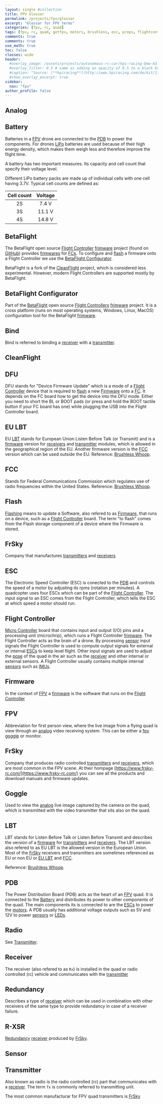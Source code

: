```yaml
---
layout: single #collection
title: FPV Glossar
permalink: /projects/fpv/glossar
excerpt: "Glossar for FPV terms"
categories: [fpv, rc, quad]
tags: [fpv, rc, quad, getfpv, motors, brushless, esc, props, flightcontroller, antennas, camera, goggles, frsky, fatshark]
comments: true
comments: true
use_math: true
toc: false
classes: wide
header:
  #overlay_image: /assets/projects/autonomous-rc-car/hpi-racing-bmw-m3.png
  #overlay_filter: 0.5 # same as adding an opacity of 0.5 to a black background
  #caption: "Source: [**hpiracing**](http://www.hpiracing.com/de/kit/114343)"
  #show_overlay_excerpt: true
sidebar:
  nav: "fpv"
author_profile: false
---
```


## Analog

## Battery

Batteries in a [FPV](/projects/fpv/glossar/#fpv) drone are connected to the [PDB](/projects/fpv/glossar/#pdb) to power the components. For drones [LiPo](/projects/fpv/glossar/#lipo) batteries are used 
because of their high energy density, which makes them weigh less and therefore improve the flight time.

A battery has two important measures. Its capacity and cell count that specify their voltage level.

Different LiPo battery packs are made up of individual cells with one cell having 3.7V. Typical cell counts are defined as:

| Cell count | Voltage |
|:----------:|:-------:|
| 2S         |  7.4 V  |
| 3S         |  11.1 V |
| 4S         |  14.8 V |

## BetaFlight

The BetaFlight open source [Flight Controller](/projects/fpv/glossar#flight-controller) [frimware](/projects/fpv/glossar#firmware) project (found on [GitHub](https://github.com/betaflight)) provides
[frimwares](/projects/fpv/glossar#firmware) for [FCs](/projects/fpv/glossar#flight-controller). To configure and [flash](/projects/fpv/glossar#flash) a firmware onto a Flight Controller we use 
the [BetaFlight Configurator](/projects/fpv/glossar#betaflight-configurator).

BetaFlight is a fork of the [CleanFlight](/projects/fpv/glossar/#clean-flight) project, which is considered less experimental. However, modern Flight Controllers are supported mostly by BetaFlight. 

## BetaFlight Configurator

Part of the [BetaFlight](/projects/fpv/glossar#betaflight) open source [Flight Controllers](/projects/fpv/glossar#flight-controller) [frimware](/projects/fpv/glossar#firmware) project.
It is a cross platform (runs on most operating systems, Windows, Linux, MacOS) configuration tool for the BetaFlight [frimware](/projects/fpv/glossar#firmware).

## Bind

Bind is referred to binding a [receiver](/projects/fpv/glossar#receiver) with a [transmitter](/projects/fpv/glossar#transmitter).

## CleanFlight



## DFU

DFU stands for "Device Firmware Update" which is a mode of a [Flight Controller](/projects/fpv/glossar#flight-controller) 
device that is required to [flash](/projects/fpv/glossar#flash) a new [Firmware](/project/fpv/glossar#firmware) onto a [FC](/projects/fpv/glossar#flight-controller). It depends on the FC board how to get the device into the DFU mode. 
Either you need to short the BL or BOOT pads (or press and hold the BOOT tactile button if your FC board has one) while 
plugging the USB into the Flight Controller board.

## EU LBT

EU [LBT](/projects/fpv/glossar#lbt) stands for European Union Listen Before Talk (or Transmit) and is a [firmware](/projects/fpv/glossar#firmware) version for [receivers](/projects/fpv/glossar/#receiver) and [transmitter](/projects/fpv/glossar#transmitter) modules, which is allowed in the geographical region of the EU. Another firmware version is the [FCC](/projects/fpv/glossar#fcc) version which can be used outside the EU.
Reference: [Brushless Whoop](https://brushlesswhoop.com/frsky-eu-lbt-vs-fcc/).

## FCC

Stands for Federal Communications Commission which regulates use of radio frequencies within the United States.
Reference: [Brushless Whoop](https://brushlesswhoop.com/frsky-eu-lbt-vs-fcc/).

## Flash

[Flashing](https://en.wikipedia.org/wiki/Firmware#Flashing) means to update a Software, 
also refered to as [Firmware](/projects/fpv/glossar#firmware), that runs on a device,
such as a [Flight Controller](/projects/fpv/glossar#flight-controller) board. The term "to flash" comes from the 
Flash storage component of a device where the Firmware is stored.

## FrSky

Company that manufactures [transmitters](/projects/fpv/glossar/#transmitter) and [receivers](/projects/fpv/glossar/#receiver)

## ESC

The Electronic Speed Controller (ESC) is conected to the [PDB](/projects/fpv/glossar#pdb) and 
controls the speed of a motor by adjusting its rpms (rotation per minutes). 
A quadcopter uses four ESCs which can be part of the [Flight Controller](/projects/fpv/glossar/#flight-controller). 
The input signal to an ESC comes from the Flight Controller, which tells the ESC at which speed a motor should run.

## Flight Controller

[Micro Controller]() board that contains input and output (I/O) pins and a processing unit (microchrip), 
which runs a Flight Controller [frimware](/projects/fpv/glossar#firmware). 
The Flight Controller acts as the brain of a drone.
By processing [sensor](/projects/fpv/glossar#sensor) input signals the Flight Controller is used to compute output signals for external or internal [ESCs](/projects/fpv/glossar/#esc) to keep level flight. Other input signals are used to adjust the [pose](/projects/fpv/glossar/#pose) of the quad in the air such as the [receiver](/projects/fpv/glossar/#receiver) and other internal or external sensors. A Flight Controller usually
contains multiple internal [sensors](/projects/fpv/glossar/#sensor) such as [IMUs](/projects/fpv/glossar#imu).

## Firmware

In the context of [FPV](/projects/fpv/glossar/#fpv) a [firmware](https://en.wikipedia.org/wiki/Firmware) is the software that runs on the [Flight Controller](/projects/fpv/glossar/#flight-controller)

## FPV

Abbreviation for first person view, where the live image from a flying quad is view through an [analog](/projects/fpv/glossar/#analog) video receiving system. This can be either a [fpv goggle](/projects/fpv/glossar/#goggle) or monitor.

## FrSky

Company that produces radio controlled [transmitters](/projects/fpv/glossar/#transmitter) and [receivers](/projects/fpv/glossar/#receiver), which are most common in the FPV scene. At their hompage [https://www.frsky-rc.com/](https://www.frsky-rc.com/) you can see all the products and download manuals and firmware updates. 

## Goggle

Used to view the [analog](/projects/fpv/glossar/#analog) live image captured by the camera on the quad, which is transmitted with the video transmitter that sits also on the quad.

## LBT

LBT stands for Listen Before Talk or Listen Before Transmit and describes the version of a 
[firmware](/projects/fpv/glossar/#firmware) for [transmitters](/projects/fpv/glossar/#transmitter) and 
[receivers](/projects/fpv/glossar/#transmitter). The LBT version also refered to as EU LBT is the allowed version 
in the European Union. Most of the [FrSky](/projects/fpv/glossar#frsky) 
receivers and transmitters are sometimes referenced as EU or non EU or [EU LBT](/projects/fpv/glossar/#eu-lbt) 
and [FCC](/projects/fpv/glossar/#fcc).

Reference: [Brushless Whoop](https://brushlesswhoop.com/frsky-eu-lbt-vs-fcc/).

## PDB

The Power Distribution Board (PDB) acts as the heart of an [FPV](/projects/fpv/glossar#fpv) quad. 
It is connected to the [Battery](/projects/fpv/glossar#battery) and distributes its power to other components of the quad. The main components its is connected to are the [ESCs](/projects/fpv/glossar/#esc) to power the 
[motors](/projects/fpv-quad/fpv-glossar#motor). A PDB usually has additional voltage outputs such as 5V and 12V to power 
[sensors](/projects/fpv/glossar/#sensor) or [LEDs](/projects/fpv/glossar#led).

## Radio

See [Transmitter](/projects/fpv/glossar#transmitter).

## Receiver

The receiver (also refered to as `Rx`) is installed in the quad or radio controlled (rc) vehicle and communicates with the [transmitter](/projects/fpv/glossar/#transmitter)

## Redundancy

Describes a type of [receiver](/projects/fpv/glossar/#receiver) which can be used in combination with other receivers 
of the same type to provide redundancy in case of a receiver failure.

## R-XSR

[Redundancy](/projects/fpv/glossar/#redundancy) [receiver](/projects/fpv/glossar/#receiver) produced by [FrSky](/projects/fpv/glossar/#frsky).


## Sensor

## Transmitter

Also known as radio is the radio controlled (rc) part that communicates with a [receiver](/projects/fpv/glossar/#receiver). The term `Tx` is commonly referred to transmitting unit.

The most common manufacturar for FPV quad transmitters is [FrSky](/projects/fpv/glossar/#frsky)
